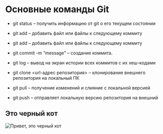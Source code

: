 # Основные команды Git

*	git status – получить информацию от git о его текущем состоянии

*   git add – добавить файл или файлы к следующему коммиту

*   git add – добавить файл или файлы к следующему коммиту

*   git commit -m “message” – создание коммита.

*	git log – вывод на экран истории всех коммитов с их хеш-кодами

*	git clone <url-адрес репозитория> – клонирование внешнего репозитория на  локальный ПК

*	git pull – получение изменений и слияние с локальной версией

*	git push – отправляет локальную версию репозитория на внешний

##  Это черный кот
![Привет, это черный кот](/Homework-3/blackcat.jpg)
